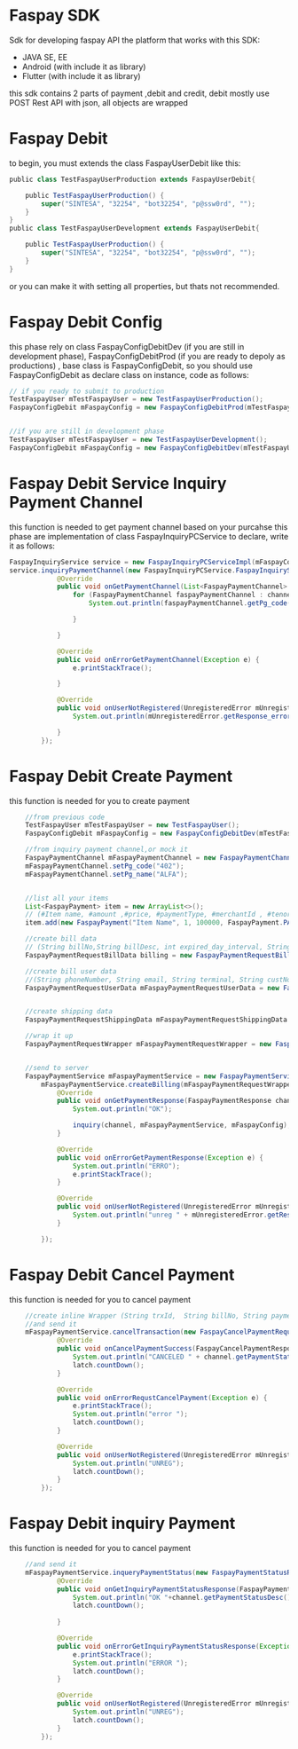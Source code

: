 # Faspay SDK




Sdk for developing faspay API the platform that works with this SDK:

  - JAVA SE, EE
  - Android (with include it as library)
  - Flutter (with include it as library)


this sdk contains 2 parts of payment ,debit and credit, debit mostly use POST Rest API with json, all objects are wrapped

# Faspay Debit

to begin, you must extends the class FaspayUserDebit like this:

```groovy
public class TestFaspayUserProduction extends FaspayUserDebit{

    public TestFaspayUserProduction() {
        super("SINTESA", "32254", "bot32254", "p@ssw0rd", "");
    }
}
public class TestFaspayUserDevelopment extends FaspayUserDebit{

    public TestFaspayUserProduction() {
        super("SINTESA", "32254", "bot32254", "p@ssw0rd", "");
    }
}
```

or you can make it with setting all properties, but thats not recommended. 

# Faspay Debit Config


this phase rely on class FaspayConfigDebitDev (if you are still in development phase), FaspayConfigDebitProd (if you are ready to depoly as productions) , base class is FaspayConfigDebit, so you should use FaspayConfigDebit as declare class on instance, code as follows:
```groovy
// if you ready to submit to production
TestFaspayUser mTestFaspayUser = new TestFaspayUserProduction();
FaspayConfigDebit mFaspayConfig = new FaspayConfigDebitProd(mTestFaspayUser);


//if you are still in development phase
TestFaspayUser mTestFaspayUser = new TestFaspayUserDevelopment();
FaspayConfigDebit mFaspayConfig = new FaspayConfigDebitDev(mTestFaspayUser);


```

# Faspay Debit Service Inquiry Payment Channel
this function is needed to get payment channel based on your purcahse
this phase are implementation of class FaspayInquiryPCService to declare, write it as follows:

```java
FaspayInquiryService service = new FaspayInquiryPCServiceImpl(mFaspayConfig);
service.inquiryPaymentChannel(new FaspayInquiryPCService.FaspayInquiryServiceCallback() {
            @Override
            public void onGetPaymentChannel(List<FaspayPaymentChannel> channel) {
                for (FaspayPaymentChannel faspayPaymentChannel : channel) {
                    System.out.println(faspayPaymentChannel.getPg_code() + " " + faspayPaymentChannel.getPg_name());

                }

            }

            @Override
            public void onErrorGetPaymentChannel(Exception e) {
                e.printStackTrace();

            }

            @Override
            public void onUserNotRegistered(UnregisteredError mUnregisteredError) {
                System.out.println(mUnregisteredError.getResponse_error().getResponse_code());

            }
        });
```




# Faspay Debit Create Payment
this function is needed for you to create payment 

```java
    //from previous code
    TestFaspayUser mTestFaspayUser = new TestFaspayUser();
    FaspayConfigDebit mFaspayConfig = new FaspayConfigDebitDev(mTestFaspayUser);

    //from inquiry payment channel,or mock it
    FaspayPaymentChannel mFaspayPaymentChannel = new FaspayPaymentChannel();
    mFaspayPaymentChannel.setPg_code("402");
    mFaspayPaymentChannel.setPg_name("ALFA");


    //list all your items
    List<FaspayPayment> item = new ArrayList<>();
    // (#Item name, #amount ,#price, #paymentType, #merchantId , #tenorType)
    item.add(new FaspayPayment("Item Name", 1, 100000, FaspayPayment.PAYMENT_PLAN_FULL_SETTLEMENT, mFaspayConfig.getFaspayUser().getMerchantId(), FaspayPayment.TENOR_FULL));

    //create bill data
    // (String billNo,String billDesc, int expired_day_interval, String billTotal,List<FaspayPayment> item) 
    FaspayPaymentRequestBillData billing = new FaspayPaymentRequestBillData("123123", "x", 10, "10000", item);

    //create bill user data
    //(String phoneNumber, String email, String terminal, String custNo, String custName)
    FaspayPaymentRequestUserData mFaspayPaymentRequestUserData = new FaspayPaymentRequestUserData("087123123123", "hil@hil.com", String.valueOf(FaspayPaymentRequestWrapper.TERMINAL_MOBILE_APP_ANDROID), "123123", "hahahaha");


    //create shipping data
    FaspayPaymentRequestShippingData mFaspayPaymentRequestShippingData = new FaspayPaymentRequestShippingData();

    //wrap it up
    FaspayPaymentRequestWrapper mFaspayPaymentRequestWrapper = new FaspayPaymentRequestWrapper(mFaspayConfig, billing, mFaspayPaymentChannel, mFaspayPaymentRequestUserData, mFaspayPaymentRequestShippingData);


    //send to server
    FaspayPaymentService mFaspayPaymentService = new FaspayPaymentServiceImpl(mFaspayConfig);
        mFaspayPaymentService.createBilling(mFaspayPaymentRequestWrapper, new FaspayPaymentService.FaspayCreateBillingServiceCallback() {
            @Override
            public void onGetPaymentResponse(FaspayPaymentResponse channel) {
                System.out.println("OK");

                inquiry(channel, mFaspayPaymentService, mFaspayConfig);
            }

            @Override
            public void onErrorGetPaymentResponse(Exception e) {
                System.out.println("ERRO");
                e.printStackTrace();
            }

            @Override
            public void onUserNotRegistered(UnregisteredError mUnregisteredError) {
                System.out.println("unreg " + mUnregisteredError.getResponse_error().getResponse_desc());
            }

        });
```




# Faspay Debit Cancel Payment
this function is needed for you to cancel payment 

```java
    //create inline Wrapper (String trxId,  String billNo, String paymentCancel,FaspayConfigDebit mFaspayConfig)
    //and send it
    mFaspayPaymentService.cancelTransaction(new FaspayCancelPaymentRequestWrapper( channel.getTrxId(), channel.getBillNo(), "test", conf), new FaspayPaymentService.FaspayCancelPaymentCallback() {
            @Override
            public void onCancelPaymentSuccess(FaspayCancelPaymentResponse channel) {
                System.out.println("CANCELED " + channel.getPaymentStatusDesc());
                latch.countDown();
            }

            @Override
            public void onErrorRequstCancelPayment(Exception e) {
                e.printStackTrace();
                System.out.println("error ");
                latch.countDown();
            }

            @Override
            public void onUserNotRegistered(UnregisteredError mUnregisteredError) {
                System.out.println("UNREG");
                latch.countDown();
            }
        });
```



# Faspay Debit inquiry Payment
this function is needed for you to cancel payment 

```java
    //and send it
    mFaspayPaymentService.inqueryPaymentStatus(new FaspayPaymentStatusRequestWrapper("", channel.getTrxId(), channel.getBillNo(), conf), new FaspayPaymentService.FaspayInquiryPaymentStatusCallback() {
            @Override
            public void onGetInquiryPaymentStatusResponse(FaspayPaymentStatusResponse channel) {
                System.out.println("OK "+channel.getPaymentStatusDesc());
                latch.countDown();
                
            }

            @Override
            public void onErrorGetInquiryPaymentStatusResponse(Exception e) {
                e.printStackTrace();
                System.out.println("ERROR ");
                latch.countDown();
            }

            @Override
            public void onUserNotRegistered(UnregisteredError mUnregisteredError) {
                System.out.println("UNREG");
                latch.countDown();
            }
        });
```





